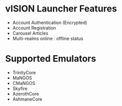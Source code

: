 # vISION Launcher Features
- Account Authentication (Encrypted)
- Account Registration
- Carousel Articles
- Multi-realms online : offline status

# Supported Emulators
- TrinityCore
- MaNGOS
- CMaNGOS
- Skyfire
- AzerothCore
- AshmaneCore
